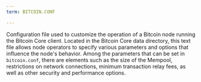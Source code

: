 ```yaml
---
term: BITCOIN.CONF

---
```

Configuration file used to customize the operation of a Bitcoin node running the Bitcoin Core client. Located in the Bitcoin Core data directory, this text file allows node operators to specify various parameters and options that influence the node's behavior. Among the parameters that can be set in `bitcoin.conf`, there are elements such as the size of the Mempool, restrictions on network connections, minimum transaction relay fees, as well as other security and performance options.